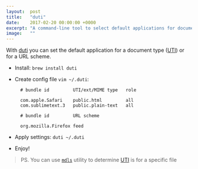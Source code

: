 ```yaml
---
layout:  post
title:   "duti"
date:    2017-02-20 00:00:00 +0000
excerpt: "A command-line tool to select default applications for document types and URL schemes on Mac OS X"
image:   ""
---
```


With [duti] you can set the default application for a document type ([UTI]) or for a URL scheme.

- Install: `brew install duti`
- Create config file `vim ~/.duti`:

        # bundle id         UTI/ext/MIME type   role

        com.apple.Safari    public.html         all
        com.sublimetext.3   public.plain-text   all

        # bundle id         URL scheme

        org.mozilla.Firefox feed

- Apply settings: `duti ~/.duti`
- Enjoy!

> PS. You can use [`mdls`] utility to determine [UTI] is for a specific file

[duti]: http://duti.org
[UTI]: https://developer.apple.com/library/content/documentation/FileManagement/Conceptual/understanding_utis/understand_utis_intro/understand_utis_intro.html
[`mdls`]: https://developer.apple.com/legacy/library/documentation/Darwin/Reference/ManPages/man1/mdls.1.html

